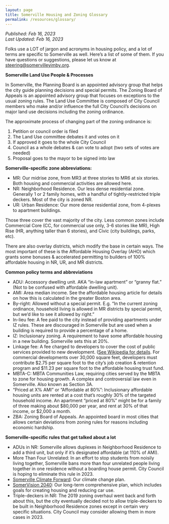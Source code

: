 ```yaml
---
layout: page
title: Somerville Housing and Zoning Glossary
permalink: /resources/glossary/
---
```

_Published: <time datetime="2023-02-16T15:04:00-0400">Feb 16, 2023</time>_  
_Last Updated: <time datetime="2023-02-16T15:04:00-0400">Feb 16, 2023</time>_  

Folks use a LOT of jargon and acronyms in housing policy, and a lot of terms are specific to Somerville as well. Here’s a list of some of them. If you have questions or suggestions, please let us know at <a href="mailto:steering@somervilleyimby.org">steering@somervilleyimby.org</a>.

**Somerville Land Use People & Processes**

In Somerville, the Planning Board is an appointed advisory group that helps the city guide planning decisions and special permits. 
The Zoning Board of Appeals is an appointed advisory group that focuses on exceptions to the usual zoning rules. The Land Use Committee is composed of City Council members who make and/or influence the full City Council’s decisions on major land use decisions including the zoning ordinance.

The approximate process of changing part of the zoning ordinance is:

1. Petition or council order is filed
2. The Land Use committee debates it and votes on it
3. If approved it goes to the whole City Council
4. Council as a whole debates & can vote to adopt (two sets of votes are needed)
5. Proposal goes to the mayor to be signed into law

**Somerville-specific zone abbreviations:**

* MR: Our midrise zone, from MR3 at three stories to MR6 at six stories. Both housing and commercial activities are allowed here.
* NR: Neighborhood Residence. Our less dense residential zone. Generally 1 or 2 family homes, with a handful of tightly-restricted triple deckers. Most of the city is zoned NR. 
* UR: Urban Residence: Our more dense residential zone, from 4-plexes to apartment buildings. 

Those three cover the vast majority of the city. Less common zones include Commercial Core (CC, for commercial use only, 3-6 stories like MR), High Rise (HR, anything taller than 6 stories), and Civic (city buildings, parks, etc).

There are also overlay districts, which modify the base in certain ways. The most important of these is the Affordable Housing Overlay (AHO) which grants some bonuses & accelerated permitting to builders of 100% affordable housing in NR, UR, and MR districts.

**Common policy terms and abbreviations**

* ADU: Accessory dwelling unit. AKA “in-law apartment” or “granny flat.” (Not to be confused with affordable dwelling unit).
* AMI: Area median income. See the affordable housing article for details on how this is calculated in the greater Boston area.
* By-right: Allowed without a special permit. E.g. “In the current zoning ordinance, household living is allowed in MR districts by special permit, but we’d like to see it allowed by right.”
* In-lieu fee: A fee paid to the city instead of providing apartments under IZ rules. These are discouraged in Somerville but are used when a building is required to provide a percentage of a home.
 * IZ: Inclusionary zoning. A requirement to have some affordable housing in a new building. Somerville sets this at 20%.
 * Linkage fee: A fee charged to developers to cover the cost of public services provided to new development. ([See Wikipedia for details](https://en.wikipedia.org/wiki/Inclusionary_zoning). For commercial developments over 30,000 square feet, developers must contribute $2.75 per square foot to the city’s job creation & retention program and $11.23 per square foot to the affordable housing trust fund.
 * MBTA-C: MBTA Communities Law, requiring cities served by the MBTA to zone for housing growth. A complex and controversial law even in Somerville. Also known as Section 3A.
 * “Priced at X% AMI” or “Affordable at 80%”: Inclusionary affordable housing units are rented at a cost that’s roughly 30% of the targeted household income. An apartment “priced at 80%” might be for a family of three making about $80,000 per year, and rent at 30% of that income, or $2,000 a month.
 * ZBA: Zoning Board of Appeals. An appointed board in most cities that allows certain deviations from zoning rules for reasons including economic hardship.

**Somerville-specific rules that get talked about a lot**

* ADUs in NR: Somerville allows duplexes in Neighborhood Residence to add a third unit, but only if it’s designated affordable (at 110% of AMI).
* More Than Four Unrelated: In an effort to stop students from noisily living together, Somerville bans more than four unrelated people living together in one residence without a boarding house permit. City Council is hoping to eliminate this rule in 2023. 
* [Somerville Climate Forward](https://www.somervillema.gov/departments/programs/somerville-climate-forward): Our climate change plan.
* [SomerVision 2040](https://www.somervision2040.com): Our long-term comprehensive plan, which includes goals for creating housing and reducing car use.
* Triple-deckers in NR: The 2019 zoning overhaul went back and forth about this, but the city eventually decided not to allow triple-deckers to be built in Neighborhood Residence zones except in certain very specific situations. City Council may consider allowing them in more cases in 2023.
